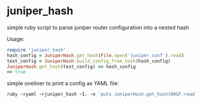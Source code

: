 juniper_hash
============

simple ruby script to parse juniper router configuration into a nested hash

Usage: 

```ruby
require 'juniper_hash'
hash_config = JuniperHash.get_hash(File.open('juniper.conf').read)
text_config = JuniperHash.build_config_from_hash(hash_config)
JuniperHash.get_hash(text_config) == hash_config
=> true
```

simple oneliner to print a config as YAML file:
```ruby
ruby -ryaml -rjuniper_hash -I. -e 'puts JuniperHash.get_hash(ARGF.read).to_yaml' < firewall.configdump
```
